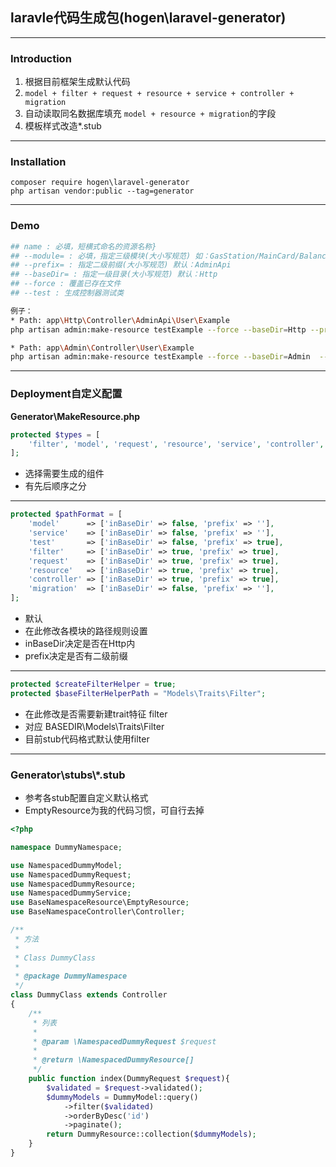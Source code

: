 ## laravle代码生成包(hogen\laravel-generator)
---
### Introduction
1. 根据目前框架生成默认代码
2. `model + filter + request + resource + service + controller + migration`
3. 自动读取同名数据库填充 `model + resource + migration`的字段
4. 模板样式改造*.stub
---
### Installation
    composer require hogen\laravel-generator
    php artisan vendor:public --tag=generator
---
### Demo
```bash
## name : 必填，短横式命名的资源名称}
## --module= : 必填，指定三级模块(大小写规范) 如：GasStation/MainCard/Balance
## --prefix= : 指定二级前缀(大小写规范) 默认：AdminApi
## --baseDir= : 指定一级目录(大小写规范) 默认：Http
## --force : 覆盖已存在文件
## --test : 生成控制器测试类

例子：
* Path: app\Http\Controller\AdminApi\User\Example 
php artisan admin:make-resource testExample --force --baseDir=Http --prefix=AdminApi --module=User\Example

* Path: app\Admin\Controller\User\Example
php artisan admin:make-resource testExample --force --baseDir=Admin  --module=User\Example
```
---
### Deployment自定义配置
**Generator\\MakeResource.php**
```php
protected $types = [
    'filter', 'model', 'request', 'resource', 'service', 'controller', 'test', 'migration'
];
```
 * 选择需要生成的组件
 * 有先后顺序之分
---

```php
protected $pathFormat = [
    'model'      => ['inBaseDir' => false, 'prefix' => ''],
    'service'    => ['inBaseDir' => false, 'prefix' => ''],
    'test'       => ['inBaseDir' => false, 'prefix' => true],
    'filter'     => ['inBaseDir' => true, 'prefix' => true],
    'request'    => ['inBaseDir' => true, 'prefix' => true],
    'resource'   => ['inBaseDir' => true, 'prefix' => true],
    'controller' => ['inBaseDir' => true, 'prefix' => true],
    'migration'  => ['inBaseDir' => false, 'prefix' => ''],
];
```
 * 默认
 * 在此修改各模块的路径规则设置
 * inBaseDir决定是否在Http内
 * prefix决定是否有二级前缀
---
```php
protected $createFilterHelper = true;
protected $baseFilterHelperPath = "Models\Traits\Filter";
```
* 在此修改是否需要新建trait特征 filter
* 对应 BASEDIR\\Models\\Traits\\Filter
* 目前stub代码格式默认使用filter
---
### Generator\\stubs\\*.stub
* 参考各stub配置自定义默认格式
* EmptyResource为我的代码习惯，可自行去掉
```php
<?php

namespace DummyNamespace;

use NamespacedDummyModel;
use NamespacedDummyRequest;
use NamespacedDummyResource;
use NamespacedDummyService;
use BaseNamespaceResource\EmptyResource;
use BaseNamespaceController\Controller;

/**
 * 方法
 *
 * Class DummyClass
 *
 * @package DummyNamespace
 */
class DummyClass extends Controller
{
    /**
     * 列表
     *
     * @param \NamespacedDummyRequest $request
     *
     * @return \NamespacedDummyResource[]
     */
    public function index(DummyRequest $request){
        $validated = $request->validated();
        $dummyModels = DummyModel::query()
            ->filter($validated)
            ->orderByDesc('id')
            ->paginate();
        return DummyResource::collection($dummyModels);
    }
}

```


